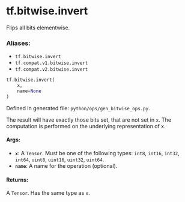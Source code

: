 <div itemscope itemtype="http://developers.google.com/ReferenceObject">
<meta itemprop="name" content="tf.bitwise.invert" />
<meta itemprop="path" content="Stable" />
</div>

# tf.bitwise.invert

Flips all bits elementwise.

### Aliases:

* `tf.bitwise.invert`
* `tf.compat.v1.bitwise.invert`
* `tf.compat.v2.bitwise.invert`

``` python
tf.bitwise.invert(
    x,
    name=None
)
```



Defined in generated file: `python/ops/gen_bitwise_ops.py`.

<!-- Placeholder for "Used in" -->

The result will have exactly those bits set, that are not set in `x`. The
computation is performed on the underlying representation of x.

#### Args:


* <b>`x`</b>: A `Tensor`. Must be one of the following types: `int8`, `int16`, `int32`, `int64`, `uint8`, `uint16`, `uint32`, `uint64`.
* <b>`name`</b>: A name for the operation (optional).


#### Returns:

A `Tensor`. Has the same type as `x`.
